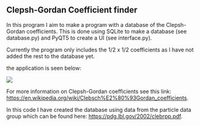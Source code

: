 ## Clepsh-Gordan Coefficient finder ##
In this program I aim to make a program with a database of the Clepsh-Gordan coefficients.
This is done using SQLite to make a database (see database.py) and PyQT5 to create a UI (see interface.py).

Currently the program only includes the 1/2 x 1/2 coefficients as I have not added the rest to the database yet.

the application is seen below:

![](https://raw.githubusercontent.com/solomonsanderson/Clepsh-Gordan-Coefficient-Finder/master/Screenshot.png?token=APB64QKVE3WAGGKECZM3CH3B36HSO)

For more information on Clepsh-Gordan coefficients see this link: https://en.wikipedia.org/wiki/Clebsch%E2%80%93Gordan_coefficients.

In this code I have created the database using data from the particle data group which can be found here: https://pdg.lbl.gov/2002/clebrpp.pdf.

